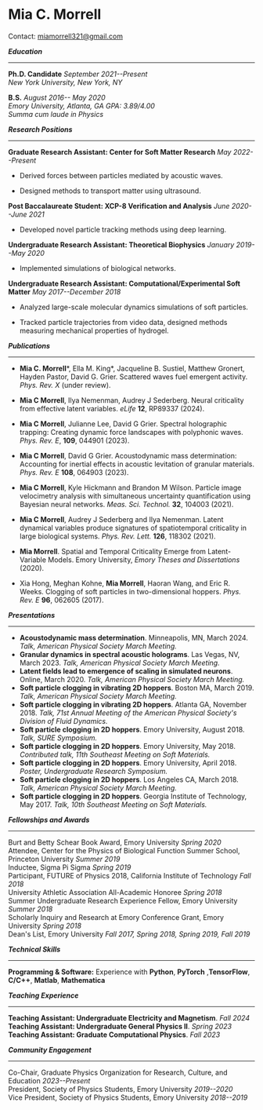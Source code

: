 
# Mia C. Morrell
Contact: miamorrell321@gmail.com

                                  
***Education***

  ------------------------------- 
  
**Ph.D. Candidate** *September 2021--Present*\
*New York University, New York, NY*

**B.S.** *August 2016-- May 2020*\
*Emory University, Atlanta, GA* *GPA: 3.89/4.00*\
*Summa cum laude in Physics*

***Research Positions***

  ------------------------------- 
  
**Graduate Research Assistant: Center for Soft Matter Research** *May
2022--Present*

-   Derived forces between particles mediated by acoustic waves.

-   Designed methods to transport matter using ultrasound.

**Post Baccalaureate Student: XCP-8 Verification and Analysis** *June
2020--June 2021*

-   Developed novel particle tracking methods using deep learning.

**Undergraduate Research Assistant: Theoretical Biophysics** *January
2019--May 2020*

-   Implemented simulations of biological networks.

**Undergraduate Research Assistant: Computational/Experimental Soft
Matter** *May 2017--December 2018*

-   Analyzed large-scale molecular dynamics simulations of soft
    particles.

-   Tracked particle trajectories from video data, designed methods
    measuring mechanical properties of hydrogel.

***Publications***

  ------------------------------- 
  
-   **Mia C. Morrell***, Ella M. King*, Jacqueline B. Sustiel, Matthew Gronert, Hayden Pastor, David G. Grier. Scattered waves fuel emergent activity. *Phys. Rev. X* (under review).
-   **Mia C Morrell**, Ilya Nemenman, Audrey J Sederberg. Neural criticality from effective latent variables. *eLife* **12**, RP89337
    (2024).

-   **Mia C Morrell**, Julianne Lee, David G Grier. Spectral holographic
    trapping: Creating dynamic force landscapes with polyphonic waves.
    *Phys. Rev. E*, **109**, 044901 (2023).

-   **Mia C Morrell**, David G Grier. Acoustodynamic mass determination:
    Accounting for inertial effects in acoustic levitation of granular
    materials. *Phys. Rev. E* **108**, 064903 (2023).

-   **Mia C Morrell**, Kyle Hickmann and Brandon M Wilson. Particle
    image velocimetry analysis with simultaneous uncertainty
    quantification using Bayesian neural networks. *Meas. Sci. Technol.*
    **32**, 104003 (2021).

-   **Mia C Morrell**, Audrey J Sederberg and Ilya Nemenman. Latent
    dynamical variables produce signatures of spatiotemporal criticality
    in large biological systems. *Phys. Rev. Lett.* **126**, 118302
    (2021).

-   **Mia Morrell**. Spatial and Temporal Criticality Emerge from
    Latent-Variable Models. Emory University, *Emory Theses and
    Dissertations* (2020).

-   Xia Hong, Meghan Kohne, **Mia Morrell**, Haoran Wang, and Eric R.
    Weeks. Clogging of soft particles in two-dimensional hoppers. *Phys.
    Rev. E* **96**, 062605 (2017).

***Presentations***

  ------------------------------- 
  
-  **Acoustodynamic mass determination**. Minneapolis, MN, March 2024. *Talk, American Physical Society March Meeting.*
-  **Granular dynamics in spectral acoustic holograms**. Las Vegas, NV, March 2023. *Talk, American Physical Society March Meeting.*
-  **Latent fields lead to emergence of scaling in simulated neurons**. Online, March 2020. *Talk, American Physical Society March Meeting.*
-  **Soft particle clogging in vibrating 2D hoppers**. Boston MA, March 2019. *Talk, American Physical Society March Meeting.*
-  **Soft particle clogging in vibrating 2D hoppers**. Atlanta GA, November 2018. *Talk, 71st Annual Meeting of the American Physical Society's Division of Fluid Dynamics.*
- **Soft particle clogging in 2D hoppers**. Emory University, August 2018. *Talk, SURE Symposium.*
- **Soft particle clogging in 2D hoppers**. Emory University, May 2018. *Contributed talk, 11th Southeast Meeting on Soft Materials.*
- **Soft particle clogging in 2D hoppers**. Emory University, April 2018. *Poster, Undergraduate Research Symposium.*
- **Soft particle clogging in 2D hoppers**. Los Angeles CA, March 2018. *Talk, American Physical Society March Meeting.*
- **Soft particle clogging in 2D hoppers**. Georgia Institute of Technology, May 2017. *Talk, 10th Southeast Meeting on Soft Materials.*

***Fellowships and Awards***

  ------------------------------- 
  
Burt and Betty Schear Book Award, Emory
University *Spring 2020*\
Attendee, Center for the Physics of Biological Function Summer School,
Princeton University *Summer 2019*\
Inductee, Sigma Pi Sigma *Spring 2019*\
Participant, FUTURE of Physics 2018, California Institute of Technology
*Fall 2018*\
University Athletic Association All-Academic Honoree *Spring 2018*\
Summer Undergraduate Research Experience Fellow, Emory University
*Summer 2018*\
Scholarly Inquiry and Research at Emory Conference Grant, Emory
University *Spring 2018*\
Dean's List, Emory University *Fall 2017, Spring 2018, Spring 2019, Fall
2019*

***Technical Skills***

  ------------------------------- 
  
  **Programming & Software:**   Experience with **Python**, **PyTorch** ,**TensorFlow**, **C/C++**, **Matlab**, **Mathematica**
  
***Teaching Experience***

  ------------------------------- 
  
  **Teaching Assistant: Undergraduate Electricity and Magnetism**. *Fall 2024*\
  **Teaching Assistant: Undergraduate General Physics II**. *Spring 2023*\
  **Teaching Assistant: Graduate Computational Physics**. *Fall 2023*

***Community Engagement***

  ------------------------------- 
  
Co-Chair, Graduate Physics Organization for
Research, Culture, and Education *2023--Present*\
President, Society of Physics Students, Emory University *2019--2020*\
Vice President, Society of Physics Students, Emory University
*2018--2019*
